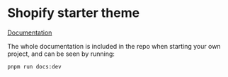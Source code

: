 # Shopify starter theme

[Documentation](https://erikthalen.github.io/shopify-starter/)

The whole documentation is included in the repo when starting your own project, and can be seen by running:

```sh
pnpm run docs:dev
```
